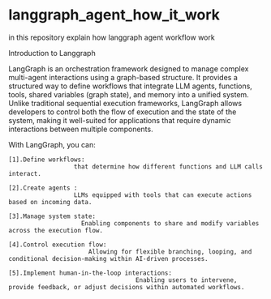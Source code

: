 # langgraph_agent_how_it_work
in this repository explain how langgraph agent workflow work



Introduction to Langgraph

LangGraph is an orchestration framework designed to manage complex multi-agent interactions using a graph-based structure. It provides a structured way to define workflows that integrate LLM agents, functions, tools, shared variables (graph state), and memory into a unified system. Unlike traditional sequential execution frameworks, LangGraph allows developers to control both the flow of execution and the state of the system, making it well-suited for applications that require dynamic interactions between multiple components.


With LangGraph, you can:

    [1].Define workflows: 
                      that determine how different functions and LLM calls interact.
    
    [2].Create agents :
                      LLMs equipped with tools that can execute actions based on incoming data.
    
    [3].Manage system state:
                        Enabling components to share and modify variables across the execution flow.
    
    [4].Control execution flow: 
                          Allowing for flexible branching, looping, and conditional decision-making within AI-driven processes.
    
    [5].Implement human-in-the-loop interactions:
                                       Enabling users to intervene, provide feedback, or adjust decisions within automated workflows.

